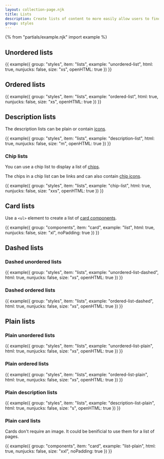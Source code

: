 ```yaml
---
layout: collection-page.njk
title: Lists
description: Create lists of content to more easily allow users to find what they need.
group: styles
---
```


{% from "partials/example.njk" import example %}

## Unordered lists

{{ example({ group: "styles", item: "lists", example: "unordered-list", html: true, nunjucks: false, size: "xs", openHTML: true }) }}

## Ordered lists

{{ example({ group: "styles", item: "lists", example: "ordered-list", html: true, nunjucks: false, size: "xs", openHTML: true }) }}

## Description lists

The description lists can be plain or contain [icons](../icons/#displaying-information-with-icons).

{{ example({ group: "styles", item: "lists", example: "description-list", html: true, nunjucks: false, size: "m", openHTML: true }) }}

### Chip lists

You can use a chip list to display a list of [chips](../typography/#chips).

The chips in a chip list can be links and can also contain [chip icons](../icons/#chip-lists-with-icons).

{{ example({ group: "styles", item: "lists", example: "chip-list", html: true, nunjucks: false, size: "xxs", openHTML: true }) }}

## Card lists

Use a `<ul>` element to create a list of [card components](../../components/card/).

{{ example({ group: "components", item: "card", example: "list", html: true, nunjucks: false, size: "xl", noPadding: true }) }}

## Dashed lists

### Dashed unordered lists

{{ example({ group: "styles", item: "lists", example: "unordered-list-dashed", html: true, nunjucks: false, size: "xs", openHTML: true }) }}

### Dashed ordered lists

{{ example({ group: "styles", item: "lists", example: "ordered-list-dashed", html: true, nunjucks: false, size: "xs", openHTML: true }) }}

## Plain lists

### Plain unordered lists

{{ example({ group: "styles", item: "lists", example: "unordered-list-plain", html: true, nunjucks: false, size: "xs", openHTML: true }) }}

### Plain ordered lists

{{ example({ group: "styles", item: "lists", example: "ordered-list-plain", html: true, nunjucks: false, size: "xs", openHTML: true }) }}

### Plain description lists

{{ example({ group: "styles", item: "lists", example: "description-list-plain", html: true, nunjucks: false, size: "s", openHTML: true }) }}

### Plain card lists

Cards don't require an image. It could be benificial to use them for a list of pages.

{{ example({ group: "components", item: "card", example: "list-plain", html: true, nunjucks: false, size: "xxl", noPadding: true }) }}
